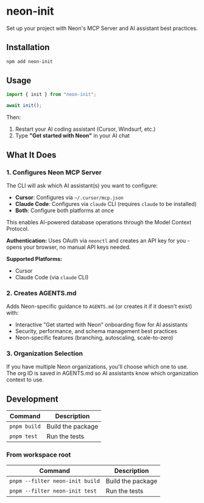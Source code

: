 # neon-init

Set up your project with Neon's MCP Server and AI assistant best practices.

## Installation

```sh
npm add neon-init
```

## Usage

```ts
import { init } from "neon-init";

await init();
```

Then:

1. Restart your AI coding assistant (Cursor, Windsurf, etc.)
2. Type **"Get started with Neon"** in your AI chat

## What It Does

### 1. Configures Neon MCP Server

The CLI will ask which AI assistant(s) you want to configure:

-   **Cursor**: Configures via `~/.cursor/mcp.json`
-   **Claude Code**: Configures via `claude` CLI (requires `claude` to be installed)
-   **Both**: Configure both platforms at once

This enables AI-powered database operations through the Model Context Protocol.

**Authentication:** Uses OAuth via `neonctl` and creates an API key for you - opens your browser, no manual API keys needed.

**Supported Platforms:**

-   Cursor
-   Claude Code (via `claude` CLI)

### 2. Creates AGENTS.md

Adds Neon-specific guidance to `AGENTS.md` (or creates it if it doesn't exist) with:

-   Interactive "Get started with Neon" onboarding flow for AI assistants
-   Security, performance, and schema management best practices
-   Neon-specific features (branching, autoscaling, scale-to-zero)

### 3. Organization Selection

If you have multiple Neon organizations, you'll choose which one to use. The org ID is saved in AGENTS.md so AI assistants know which organization context to use.

## Development

| Command      | Description       |
| ------------ | ----------------- |
| `pnpm build` | Build the package |
| `pnpm test`  | Run the tests     |

### From workspace root

| Command                         | Description       |
| ------------------------------- | ----------------- |
| `pnpm --filter neon-init build` | Build the package |
| `pnpm --filter neon-init test`  | Run the tests     |
